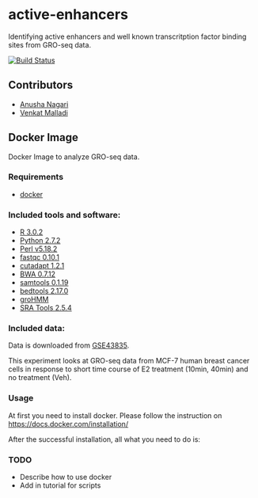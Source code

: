 # active-enhancers
Identifying active enhancers and well known transcritption factor binding sites from GRO-seq data.

[![Build Status](https://travis-ci.org/Kraus-Lab/active-enhancers.svg?branch=master)](https://travis-ci.org/Kraus-Lab/active-enhancers)

## Contributors
- [Anusha Nagari](https://github.com/anaga2)
- [Venkat Malladi](https://github.com/vsmalladi)

## Docker Image
Docker Image to analyze GRO-seq data.

### Requirements
- [docker](https://docs.docker.com/installation/)

### Included tools and software:

 * [R 3.0.2](www.r-project.org/)
 * [Python 2.7.2](https://www.python.org/)
 * [Perl v5.18.2](https://www.perl.org)
 * [fastqc 0.10.1](http://www.bioinformatics.babraham.ac.uk/projects/fastqc/)
 * [cutadapt 1.2.1](http://cutadapt.readthedocs.org/en/stable/index.html)
 * [BWA 0.7.12](http://bio-bwa.sourceforge.net)
 * [samtools 0.1.19](http://samtools.sourceforge.net/)
 * [bedtools 2.17.0](http://bedtools.readthedocs.org/en/latest/)
 * [groHMM](http://www.bioconductor.org/packages/release/bioc/html/groHMM.html)
 * [SRA Tools 2.5.4](https://github.com/ncbi/sra-tools)

### Included data:

Data is downloaded from [GSE43835](http://www.ncbi.nlm.nih.gov/geo/query/acc.cgi?acc=GSE43835).

This experiment looks at GRO-seq data from MCF-7 human breast cancer cells in response to short time course of E2 treatment (10min, 40min)
and no treatment (Veh).

### Usage

At first you need to install docker. Please follow the instruction on https://docs.docker.com/installation/

After the successful installation, all what you need to do is:

### TODO

- Describe how to use docker
- Add in tutorial for scripts
